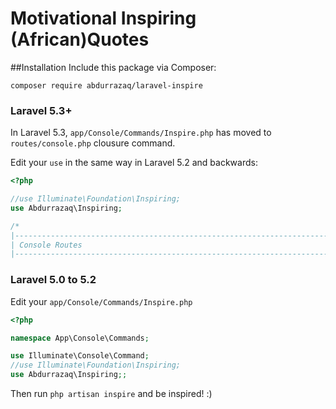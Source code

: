 # Motivational Inspiring (African)Quotes

##Installation
Include this package via Composer:
```console
composer require abdurrazaq/laravel-inspire
```
### Laravel 5.3+

In Laravel 5.3, `app/Console/Commands/Inspire.php` has moved to `routes/console.php` clousure command.

Edit your `use` in the same way in Laravel 5.2 and backwards:

```php
<?php

//use Illuminate\Foundation\Inspiring;
use Abdurrazaq\Inspiring;

/*
|--------------------------------------------------------------------------
| Console Routes
|--------------------------------------------------------------------------
```

### Laravel 5.0 to 5.2

Edit your `app/Console/Commands/Inspire.php`

```php
<?php

namespace App\Console\Commands;

use Illuminate\Console\Command;
//use Illuminate\Foundation\Inspiring;
use Abdurrazaq\Inspiring;;
```

Then run `php artisan inspire` and be inspired! :)
